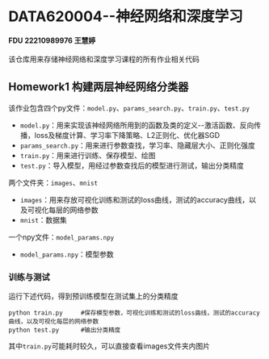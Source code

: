# DATA620004--神经网络和深度学习
**FDU  22210989976 王慧婷**
<br>
<br>
该仓库用来存储神经网络和深度学习课程的所有作业相关代码

## Homework1 构建两层神经网络分类器
该作业包含四个py文件：`model.py`、`params_search.py`、`train.py`、`test.py`
<br>
* `model.py`：用来实现该神经网络所用到的函数及类的定义--激活函数、反向传播，loss及梯度计算、学习率下降策略、L2正则化、优化器SGD
* `params_search.py`：用来进行参数查找，学习率、隐藏层大小、正则化强度
* `train.py`：用来进行训练、保存模型、绘图
* `test.py`：导入模型，用经过参数查找后的模型进行测试，输出分类精度

两个文件夹：`images`、`mnist`
* `images`：用来存放可视化训练和测试的loss曲线，测试的accuracy曲线，以及可视化每层的网络参数
* `mnist`：数据集

一个npy文件：`model_params.npy`
* `model_params.npy`：模型参数

### 训练与测试
运行下述代码，得到预训练模型在测试集上的分类精度
 ```
 python train.py     #保存模型参数，可视化训练和测试的loss曲线，测试的accuracy曲线，以及可视化每层的网络参数
 python test.py      #输出分类精度
 ```
其中`train.py`可能耗时较久，可以直接查看images文件夹内图片



